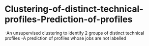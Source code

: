 # Clustering-of-distinct-technical-profiles-Prediction-of-profiles
-An unsupervised clustering to identify 2 groups of distinct technical profiles
-A prediction of profiles whose jobs are not labelled
